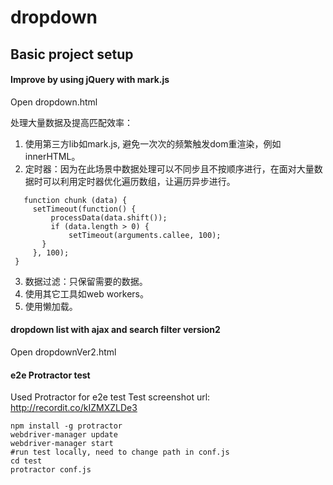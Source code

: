 # dropdown
## Basic project setup

#### Improve by using jQuery with mark.js
Open dropdown.html

处理大量数据及提高匹配效率：
  1. 使用第三方lib如mark.js, 避免一次次的频繁触发dom重渲染，例如innerHTML。
  2. 定时器：因为在此场景中数据处理可以不同步且不按顺序进行，在面对大量数据时可以利用定时器优化遍历数组，让遍历异步进行。

  ```
     function chunk (data) {
       setTimeout(function() {
           processData(data.shift());
           if (data.length > 0) {
               setTimeout(arguments.callee, 100);
         }
       }, 100);
   }
   ```
  3. 数据过滤：只保留需要的数据。
  4. 使用其它工具如web workers。
  5. 使用懒加载。

#### dropdown list with ajax and search filter version2
Open dropdownVer2.html 

#### e2e Protractor test
Used Protractor for e2e test
Test screenshot url: http://recordit.co/kIZMXZLDe3

```
npm install -g protractor
webdriver-manager update
webdriver-manager start
#run test locally, need to change path in conf.js
cd test
protractor conf.js
```
